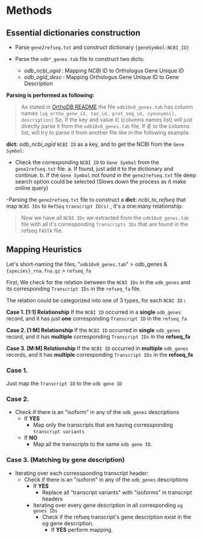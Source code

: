 # **Methods**

## Essential dictionaries construction

- Parse `gene2refseq.txt` and construct dictionary `{geneSymbol:NCBI_ID}`

- Parse the `odb*_genes.tab` file to construct two dicts:
  - *odb_ncbi_ogid* : Mapping NCBI ID to Orthologus Gene Unique ID
  - *odb_ogid_desc* : Mapping Orthologus Gene Unique ID to Gene Description
  
**Parsing is performed as following:**
> As stated in  [OrthoDB README](https://v100.orthodb.org/download/README.txt) the file  `odb10v0_genes.tab` has column names `[uq_ortho_gene_id, tax_id, prot_seq_id, synonyms(), description]`
So, If the key and value ∈ (columns names list) will just directly parse it from the `odb10v0_genes.tab` file, If ∉ to the columns list, will try to parse it from another file like in the following example.

**dict:** *odb_ncbi_ogid* `NCBI ID` as a key, and to get the NCBI from the `Gene Symbol`:

- Check the corresponding `NCBI ID` to `Gene Symbol`  from the `gene2refseq.txt` file.
    a. If found, just add it to the dictionary and continue.
    b. If the `Gene Symbol` not found in the `gene2refseq.txt` file deep search option could be selected (Slows down the process as it make online query)

-Parsing the `gene2refseq.txt` file to construct a **dict:** *ncbi_to_refseq* that map `NCBI IDs` to `RefSeq` `transcript ID(s)` , it's a one:many relationship.
> Now we have all `NCBI IDs` we extracted from the `odb10v0_genes.tab` file with all it's corresponding `Transcripts IDs` that are found in the refseq `FASTA` file.

## Mapping Heuristics

 Let's short-naming the files, "`odb10v0_genes.tab`" > odb_genes & `{species}_rna.fna.gz` > `refseq_fa`

 First, We check for the relation between the `NCBI IDs` in the `odb_genes` and its corresponding `Transcript IDs` in the `refseq_fa` file.

 The relation could be categorized into one of 3 types, for each `NCBI ID` **:**

**Case 1. [1:1] Relationship**   If the `NCBI ID` occurred in a **single** `odb_genes` record, and it has just **one** corresponding `Transcript ID` in the `refseq_fa`

**Case 2. [1:M] Relationship** If the `NCBI ID` occurred in **single** `odb_genes` record, and it has **multiple** corresponding `Transcript IDs` in the **refseq_fa**

**Case 3. [M:M] Relationship** If the `NCBI ID` occurred in **multiple** `odb_genes` records,   and it has **multiple** corresponding `Transcript IDs` in the **refseq_fa**

### Case 1.
Just map the `Transcript ID` to the `odb gene ID`

### Case 2.

 - Check if there is an "isoform" in any of the `odb_genes` descriptions
	 - If **YES**
		 - Map only the transcripts that are having corressponding `transcript variants`
	 - If **NO**
		 - Map all the transcripts to the same  `odb gene ID`.

### Case 3. (Matching by gene description)
- Iterating over each corressponding transcript header:
	 -  Check if there is an "isoform" in any of the `odb_genes` descriptions
		 - If **YES**
			 - Replace all "transcript variants" with "isoforms" in transcript headers 
		- Iterating over every gene description in all corresponding `og genes IDs`
			- Check if the refseq transcript's gene description exist in the og gene description.
				- If **YES** perform mapping.